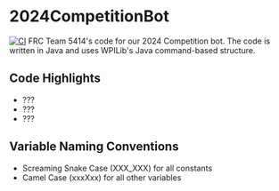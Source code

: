 ﻿# 2024CompetitionBot
[![CI](https://github.com/Pearadox/2024CompetitionBot/actions/workflows/main.yml/badge.svg)](https://github.com/Pearadox/2024CompetitionBot/actions/workflows/main.yml)
FRC Team 5414's code for our 2024 Competition bot. The code is written in Java and uses WPILib's Java command-based structure.

## Code Highlights 
- ???
- ???
- ???

## Variable Naming Conventions
- Screaming Snake Case (XXX_XXX) for all constants
- Camel Case (xxxXxx) for all other variables
